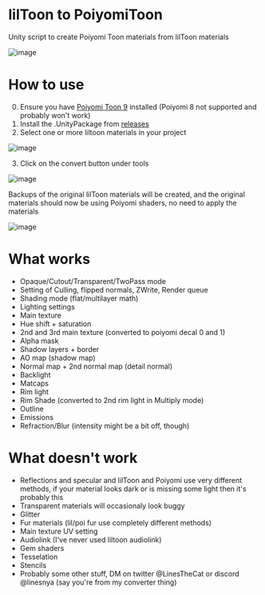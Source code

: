 # lilToon to PoiyomiToon
Unity script to create Poiyomi Toon materials from lilToon materials

![image](https://github.com/LinesGuy/lilToonToPoiyomiToon/assets/60029482/8ad916ca-27dd-4a7c-a8d8-622bcfd0d814)


# How to use
0. Ensure you have [Poiyomi Toon 9](https://github.com/poiyomi/PoiyomiToonShader/releases/latest) installed (Poiyomi 8 not supported and probably won't work)
1. Install the .UnityPackage from [releases](https://github.com/LinesGuy/lilToonToPoiyomiToon/releases/)
2. Select one or more liltoon materials in your project
   
![image](https://github.com/LinesGuy/lilToonToPoiyomiToon/assets/60029482/a8e13d37-3e14-4021-a7bb-295a23530005)

3. Click on the convert button under tools

![image](https://github.com/LinesGuy/lilToonToPoiyomiToon/assets/60029482/ad91085b-7399-4487-b971-86f32ade80f9) 

Backups of the original lilToon materials will be created, and the original materials should now be using Poiyomi shaders, no need to apply the materials

![image](https://github.com/user-attachments/assets/15476b20-c743-4d7f-81c9-a846c1a5c9b2)


# What works

- Opaque/Cutout/Transparent/TwoPass mode
- Setting of Culling, flipped normals, ZWrite, Render queue
- Shading mode (flat/multilayer math)
- Lighting settings
- Main texture
- Hue shift + saturation
- 2nd and 3rd main texture (converted to poiyomi decal 0 and 1)
- Alpha mask
- Shadow layers + border
- AO map (shadow map)
- Normal map + 2nd normal map (detail normal)
- Backlight
- Matcaps
- Rim light
- Rim Shade (converted to 2nd rim light in Multiply mode)
- Outline
- Emissions
- Refraction/Blur (intensity might be a bit off, though)

# What doesn't work 
- Reflections and specular and lilToon and Poiyomi use very different methods, if your material looks dark or is missing some light then it's probably this
- Transparent materials will occasionaly look buggy
- Glitter
- Fur materials (lil/poi fur use completely different methods)
- Main texture UV setting
- Audiolink (I've never used liltoon audiolink)
- Gem shaders
- Tesselation
- Stencils
- Probably some other stuff, DM on twitter @LinesTheCat or discord @linesnya (say you're from my converter thing)
